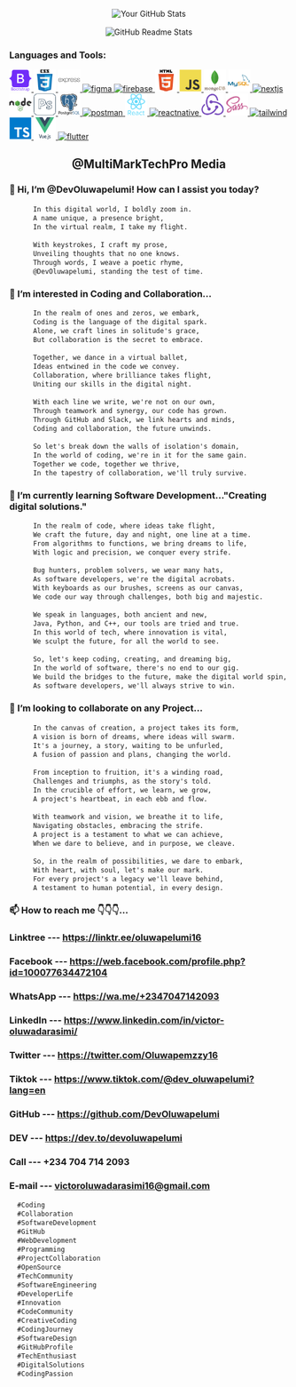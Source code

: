 <div align="center">
 
   ![Your GitHub Stats](https://github-readme-stats.vercel.app/api?username=DevOluwapelumi&show_icons=true&theme=dark)
   
</div>

<p align="center">
 <img width="100px" src="https://res.cloudinary.com/anuraghazra/image/upload/v1594908242/logo_ccswme.svg" align="center" alt="GitHub Readme Stats" />
 
   <h3 align="left">Languages and Tools:</h3>
<p align="left"> <a href="https://getbootstrap.com" target="_blank"> <img src="https://raw.githubusercontent.com/devicons/devicon/master/icons/bootstrap/bootstrap-plain-wordmark.svg" alt="bootstrap" width="40" height="40"/> </a> <a href="https://www.w3schools.com/css/" target="_blank"> <img src="https://raw.githubusercontent.com/devicons/devicon/master/icons/css3/css3-original-wordmark.svg" alt="css3" width="40" height="40"/> </a> <a href="https://expressjs.com" target="_blank"> <img src="https://raw.githubusercontent.com/devicons/devicon/master/icons/express/express-original-wordmark.svg" alt="express" width="40" height="40"/> </a> <a href="https://www.figma.com/" target="_blank"> <img src="https://www.vectorlogo.zone/logos/figma/figma-icon.svg" alt="figma" width="40" height="40"/> </a> <a href="https://firebase.google.com/" target="_blank"> <img src="https://www.vectorlogo.zone/logos/firebase/firebase-icon.svg" alt="firebase" width="40" height="40"/> </a> </a> <a href="https://www.w3.org/html/" target="_blank"> <img src="https://raw.githubusercontent.com/devicons/devicon/master/icons/html5/html5-original-wordmark.svg" alt="html5" width="40" height="40"/> </a> <a href="https://developer.mozilla.org/en-US/docs/Web/JavaScript" target="_blank"> <img src="https://raw.githubusercontent.com/devicons/devicon/master/icons/javascript/javascript-original.svg" alt="javascript" width="40" height="40"/> </a>  <a href="https://www.mongodb.com/" target="_blank"> <img src="https://raw.githubusercontent.com/devicons/devicon/master/icons/mongodb/mongodb-original-wordmark.svg" alt="mongodb" width="40" height="40"/> </a> <a href="https://www.mysql.com/" target="_blank"> <img src="https://raw.githubusercontent.com/devicons/devicon/master/icons/mysql/mysql-original-wordmark.svg" alt="mysql" width="40" height="40"/> </a> <a href="https://nextjs.org/" target="_blank"> <img src="https://cdn.worldvectorlogo.com/logos/nextjs-3.svg" alt="nextjs" width="40" height="40"/> </a> <a href="https://nodejs.org" target="_blank"> <img src="https://raw.githubusercontent.com/devicons/devicon/master/icons/nodejs/nodejs-original-wordmark.svg" alt="nodejs" width="40" height="40"/> </a> <a href="https://www.photoshop.com/en" target="_blank"> <img src="https://raw.githubusercontent.com/devicons/devicon/master/icons/photoshop/photoshop-line.svg" alt="photoshop" width="40" height="40"/> </a> <a href="https://www.postgresql.org" target="_blank"> <img src="https://raw.githubusercontent.com/devicons/devicon/master/icons/postgresql/postgresql-original-wordmark.svg" alt="postgresql" width="40" height="40"/> </a> <a href="https://postman.com" target="_blank"> <img src="https://www.vectorlogo.zone/logos/getpostman/getpostman-icon.svg" alt="postman" width="40" height="40"/> </a> <a href="https://reactjs.org/" target="_blank"> <img src="https://raw.githubusercontent.com/devicons/devicon/master/icons/react/react-original-wordmark.svg" alt="react" width="40" height="40"/> </a> <a href="https://reactnative.dev/" target="_blank"> <img src="https://cdn.worldvectorlogo.com/logos/react-native-1.svg" alt="reactnative" width="40" height="40"/> </a> <a href="https://redux.js.org" target="_blank"> <img src="https://raw.githubusercontent.com/devicons/devicon/master/icons/redux/redux-original.svg" alt="redux" width="40" height="40"/> </a> <a href="https://sass-lang.com" target="_blank"> <img src="https://raw.githubusercontent.com/devicons/devicon/master/icons/sass/sass-original.svg" alt="sass" width="40" height="40"/> </a> <a href="https://tailwindcss.com/" target="_blank"> <img src="https://www.vectorlogo.zone/logos/tailwindcss/tailwindcss-icon.svg" alt="tailwind" width="40" height="40"/> </a> <a href="https://www.typescriptlang.org/" target="_blank"> <img src="https://raw.githubusercontent.com/devicons/devicon/master/icons/typescript/typescript-original.svg" alt="typescript" width="40" height="40"/> </a> <a href="https://vuejs.org/" target="_blank"> <img src="https://raw.githubusercontent.com/devicons/devicon/master/icons/vuejs/vuejs-original-wordmark.svg" alt="vuejs" width="40" height="40"/> </a> 
<a href="https://flutter.dev/" target="_blank"> <img src="https://cdn.worldvectorlogo.com/logos/flutter-logo.svg" alt="flutter" width="40" height="40"/> </a></p>

 <h2 align="center"> @MultiMarkTechPro Media</h2>
</p>

### 👋 Hi, I’m @DevOluwapelumi! How can I assist you today?

          In this digital world, I boldly zoom in.
          A name unique, a presence bright,
          In the virtual realm, I take my flight.
          
          With keystrokes, I craft my prose,
          Unveiling thoughts that no one knows.
          Through words, I weave a poetic rhyme,
          @DevOluwapelumi, standing the test of time.

### 👀 I’m interested in Coding and Collaboration...

          In the realm of ones and zeros, we embark,
          Coding is the language of the digital spark.
          Alone, we craft lines in solitude's grace,
          But collaboration is the secret to embrace.
          
          Together, we dance in a virtual ballet,
          Ideas entwined in the code we convey.
          Collaboration, where brilliance takes flight,
          Uniting our skills in the digital night.
          
          With each line we write, we're not on our own,
          Through teamwork and synergy, our code has grown.
          Through GitHub and Slack, we link hearts and minds,
          Coding and collaboration, the future unwinds.
          
          So let's break down the walls of isolation's domain,
          In the world of coding, we're in it for the same gain.
          Together we code, together we thrive,
          In the tapestry of collaboration, we'll truly survive.

### 🌱 I’m currently learning Software Development..."Creating digital solutions."
  
          In the realm of code, where ideas take flight,
          We craft the future, day and night, one line at a time.
          From algorithms to functions, we bring dreams to life,
          With logic and precision, we conquer every strife.
          
          Bug hunters, problem solvers, we wear many hats,
          As software developers, we're the digital acrobats.
          With keyboards as our brushes, screens as our canvas,
          We code our way through challenges, both big and majestic.
          
          We speak in languages, both ancient and new,
          Java, Python, and C++, our tools are tried and true.
          In this world of tech, where innovation is vital,
          We sculpt the future, for all the world to see.
          
          So, let's keep coding, creating, and dreaming big,
          In the world of software, there's no end to our gig.
          We build the bridges to the future, make the digital world spin,
          As software developers, we'll always strive to win.
  
### 💞️ I’m looking to collaborate on any Project...

          In the canvas of creation, a project takes its form,
          A vision is born of dreams, where ideas will swarm.
          It's a journey, a story, waiting to be unfurled,
          A fusion of passion and plans, changing the world.
          
          From inception to fruition, it's a winding road,
          Challenges and triumphs, as the story's told.
          In the crucible of effort, we learn, we grow,
          A project's heartbeat, in each ebb and flow.
          
          With teamwork and vision, we breathe it to life,
          Navigating obstacles, embracing the strife.
          A project is a testament to what we can achieve,
          When we dare to believe, and in purpose, we cleave.
          
          So, in the realm of possibilities, we dare to embark,
          With heart, with soul, let's make our mark.
          For every project's a legacy we'll leave behind,
          A testament to human potential, in every design.
  
 ### 📫 How to reach me 👇👇👇...
   ###  Linktree --- https://linktr.ee/oluwapelumi16
   ###  Facebook --- https://web.facebook.com/profile.php?id=100077634472104
   ###  WhatsApp --- https://wa.me/+2347047142093
   ###  LinkedIn --- https://www.linkedin.com/in/victor-oluwadarasimi/
   ###  Twitter  --- https://twitter.com/Oluwapemzzy16
   ###  Tiktok   --- https://www.tiktok.com/@dev_oluwapelumi?lang=en
   ###  GitHub   --- https://github.com/DevOluwapelumi
   ###  DEV      --- https://dev.to/devoluwapelumi
   ###  Call     --- +234 704 714 2093 
   ###  E-mail   --- victoroluwadarasimi16@gmail.com

      #Coding
      #Collaboration
      #SoftwareDevelopment
      #GitHub
      #WebDevelopment
      #Programming
      #ProjectCollaboration
      #OpenSource
      #TechCommunity
      #SoftwareEngineering
      #DeveloperLife
      #Innovation
      #CodeCommunity
      #CreativeCoding
      #CodingJourney
      #SoftwareDesign
      #GitHubProfile
      #TechEnthusiast
      #DigitalSolutions
      #CodingPassion

  
<!---
DevOluwapelumi/DevOluwapelumi is a ✨ unique ✨ repository because its `README.md` (this file) appears on your GitHub profile.
You can click the Preview link to take a look at your changes.
You can view the `README.md` on your GitHub profile by clicking the Preview link.
--->
